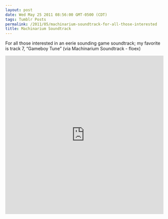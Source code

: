```yaml
---
layout: post
date: Wed May 25 2011 08:56:00 GMT-0500 (CDT)
tags: Tumblr Posts
permalink: /2011/05/machinarium-soundtrack-for-all-those-interested
title: Machinarium Soundtrack
---
```


For all those interested in an eerie sounding game soundtrack; my favorite is track 7, &ldquo;Gameboy Tune&rdquo; (via Machinarium Soundtrack - floex)

<iframe width="500" height="500" style="position: relative; display: block; width: 500px; height: 500px;" src="http://bandcamp.com/EmbeddedPlayer/v=2/album=360780966/size=grande3/bgcol=FFFFFF/linkcol=4285BB/" allowtransparency="true" frameborder="0"><a href="http://innerfx.bandcamp.com/album/machinarium-soundtrack">Machinarium Soundtrack by floex</a></iframe>
